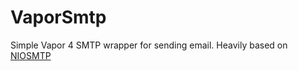 # VaporSmtp

Simple Vapor 4 SMTP wrapper for sending email.  Heavily based on [NIOSMTP](https://github.com/apple/swift-nio-examples/tree/master/NIOSMTP/NIOSMTP)
